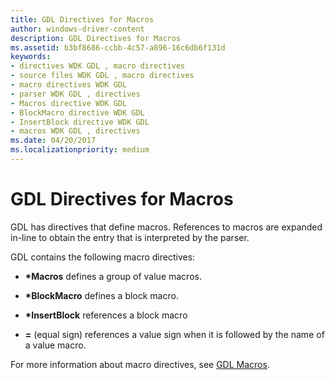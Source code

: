 ```yaml
---
title: GDL Directives for Macros
author: windows-driver-content
description: GDL Directives for Macros
ms.assetid: b3bf8686-ccbb-4c57-a896-16c6db6f131d
keywords:
- directives WDK GDL , macro directives
- source files WDK GDL , macro directives
- macro directives WDK GDL
- parser WDK GDL , directives
- Macros directive WDK GDL
- BlockMacro directive WDK GDL
- InsertBlock directive WDK GDL
- macros WDK GDL , directives
ms.date: 04/20/2017
ms.localizationpriority: medium
---
```


# GDL Directives for Macros


GDL has directives that define macros. References to macros are expanded in-line to obtain the entry that is interpreted by the parser.

GDL contains the following macro directives:

-   **\*Macros** defines a group of value macros.

-   **\*BlockMacro** defines a block macro.

-   **\*InsertBlock** references a block macro

-   **=** (equal sign) references a value sign when it is followed by the name of a value macro.

For more information about macro directives, see [GDL Macros](gdl-macros.md).

 

 




